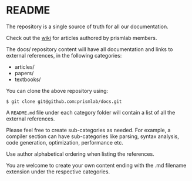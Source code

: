 # README #

The repository is a single source of truth for all our documentation. 

Check out the [wiki](https://github.com/prismlab/docs/) for articles authored by prismlab members. 

The docs/ repository content will have all documentation and
links to external references, in the following categories:

* articles/
* papers/
* textbooks/

You can clone the above repository using:

```
$ git clone git@github.com:prismlab/docs.git
```

A `README.md` file under each category folder will contain a list of all
the external references.

Please feel free to create sub-categories as needed. For example, a
compiler section can have sub-categories like parsing, syntax
analysis, code generation, optimization, performance etc.

Use author alphabetical ordering when listing the references.

You are welcome to create your own content ending with the .md
filename extension under the respective categories.
